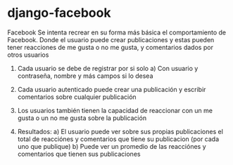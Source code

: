 # django-facebook
Facebook
Se intenta recrear en su forma más básica el comportamiento de Facebook.
Donde el usuario puede crear publicaciones y estas pueden tener reacciones de me gusta o no me gusta, y comentarios dados por otros usuarios

1. Cada usuario se debe de registrar por si solo
        a) Con usuario y contraseña, nombre y más campos si lo desea
        
2. Cada usuario autenticado puede crear una publicación y escribir comentarios sobre cualquier publicación
    
3. Los usuarios también tienen la capacidad de reaccionar con un me gusta o un no me gusta sobre la publicación
    
4. Resultados:
   a) El usuario puede ver sobre sus propias publicaciones el total de reacciónes y comentarios que tiene su publicacion (por cada uno que publique)
   b) Puede ver un promedio de las reacciónes y comentarios que tienen sus publicaciones
